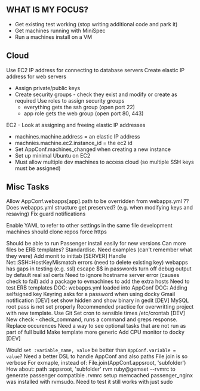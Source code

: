 WHAT IS MY FOCUS?
----------------------------------------
* Get existing test working (stop writing additional code and park it)
* Get machines running with MiniSpec
* Run a machines install on a VM


Cloud
----------------------------------------
Use EC2 IP address for connecting to database servers
Create elastic IP address for web servers

* Assign private/public keys
* Create security groups - check they exist and modify or create as required
  Use roles to assign security groups
  * everything gets the ssh group (open port 22)
  * app role gets the web group (open port 80, 443)


EC2 - Look at assigning and freeing elastic IP addresses

  * machines.machine.address = an elastic IP address
  * machnies.machine.ec2.instance_id = the ec2 id
  * Set AppConf.machines_changed when creating a new instance
  * Set up minimal Ubuntu on EC2
  * Must allow multiple dev machines to access cloud (so multiple SSH keys must be assigned)

Misc Tasks
----------------------------------------

Allow AppConf.webapps[app].path to be overridden from webapps.yml
?? Does webapps.yml structure get preserved? (e.g. when modifying keys and resaving)
Fix guard notifications

Enable YAML to refer to other settings in the same file
development machines should clone repos
force https

Should be able to run Passenger install easily for new versions
Can more files be ERB templates? Standardise. Need examples (can't remember what they were)
Add monit to inittab [SERVER]
Handle Net::SSH::HostKeyMismatch errors (need to delete existing key)
webapps has gaps in testing (e.g. ssl)
escape $$ in passwords
turn off debug output by default
real ssl certs
Need to ignore hostname server error (causes check to fail)
add a package to evmachines to add the extra hosts
Need to test ERB templates
DOC: webapps.yml loaded into AppConf
DOC: Adding selfsigned key
Keyring asks for a password when using docky Gmail notification [DEV]
set show hidden and show binary in gedit [DEV]
MySQL root pass is not set properly
Recommended practice for overwritting project with new template. Use Git
Set cron to sensible times /etc/crontab [DEV]
New check - check_command, runs a command and greps response. Replace occurences
Need a way to see optional tasks that are not run as part of full build
Make template more generic
Add CPU monitor to docky [DEV]

Would `set :variable_name, value` be better than `AppConf.variable = value`?
Need a better DSL to handle AppConf and also paths File.join is so verbose
  For exmaple, instead of:
    File.join(AppConf.appsroot, 'subfolder')
  How about:
    path :appsroot, 'subfolder'
rvm ruby@gemset --rvmrc to generate passenger compatible .rvmrc
setup memcached
passenger_nginx was installed with rvmsudo. Need to test it still works with just sudo

